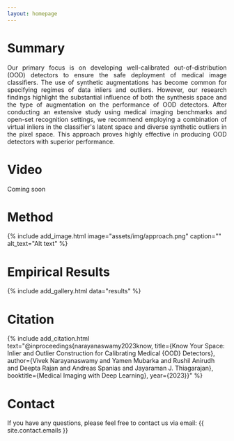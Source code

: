 ```yaml
---
layout: homepage
---
```


# Summary
<p align="justify">
Our primary focus is on developing well-calibrated out-of-distribution (OOD) detectors to ensure the safe deployment of medical image classifiers. The use of synthetic augmentations has become common for specifying regimes of data inliers and outliers. However, our research findings highlight the substantial influence of both the synthesis space and the type of augmentation on the performance of OOD detectors. After conducting an extensive study using medical imaging benchmarks and open-set recognition settings, we recommend employing a combination of virtual inliers in the classifier's latent space and diverse synthetic outliers in the pixel space. This approach proves highly effective in producing OOD detectors with superior performance.
</p>

# Video
<p align="justify">
Coming soon
</p>
<!-- {% include add_video.html 
    youtube_link="https://www.youtube.com/embed/2bQwT548NFI" 
%} -->


# Method

{% include add_image.html 
    image="assets/img/approach.png"
    caption="" 
    alt_text="Alt text" 
%}


<!-- <div style="font-size:18px">
  <ol type="a">
  <p align="justify">
  <li><strong>Training:</strong> Train the medical image classifier along with the appropriate calibration protocol i.e latent-space inliers & pixel-space outliers.</li>
  <li><strong>OOD Detection:</strong> Use an energy based OOD detector to distinguish between ID and OOD (Modality Shifts / Novel Classes) and compute the performance metrics for e.g., AUROC</li>
  </p>
</ol>
</div> -->


<!-- {% include add_image.html 
    image="assets/img/website-fig-teaser.png"
    caption="Examples of synthetic data generated using SiSTA. <strong>Please follow the link by clicking the image</strong> to access additional examples for different benchmarks and distribution shifts." 
    alt_text="Alt text" 
    link="https://icml-sista.github.io/"
    height="400"
%} -->



# Empirical Results


{% include add_gallery.html data="results" %}



# Citation

{% include add_citation.html text="@inproceedings{narayanaswamy2023know,
title={Know Your Space: Inlier and Outlier Construction for Calibrating Medical {OOD} Detectors},
author={Vivek Narayanaswamy and Yamen Mubarka and Rushil Anirudh and Deepta Rajan and Andreas Spanias and Jayaraman J. Thiagarajan},
booktitle={Medical Imaging with Deep Learning},
year={2023}}" %}


# Contact
If you have any questions, please feel free to contact us via email: {{ site.contact.emails }}
